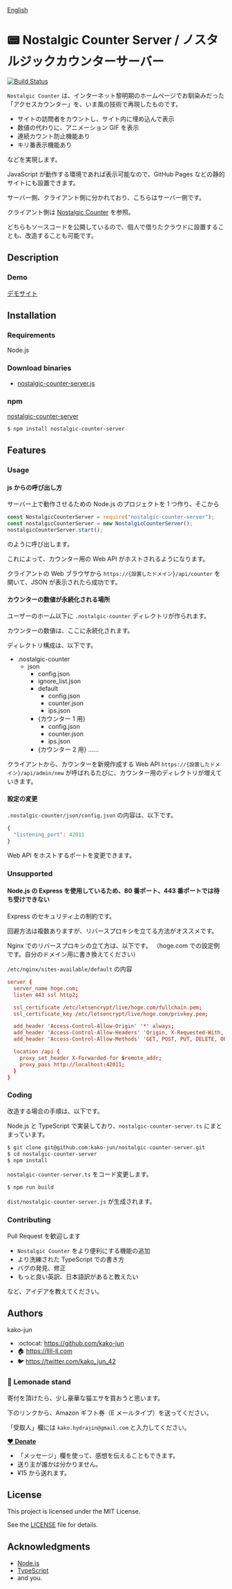 [English](https://github.com/kako-jun/nostalgic-counter-server)

# :pager: Nostalgic Counter Server / ノスタルジックカウンターサーバー

[![Build Status](https://travis-ci.org/kako-jun/nostalgic-counter-server.svg?branch=master)](https://travis-ci.org/kako-jun/nostalgic-counter-server)

`Nostalgic Counter` は、インターネット黎明期のホームページでお馴染みだった「アクセスカウンター」を、いま風の技術で再現したものです。

- サイトの訪問者をカウントし、サイト内に埋め込んで表示
- 数値の代わりに、アニメーション GIF を表示
- 連続カウント防止機能あり
- キリ番表示機能あり

などを実現します。

JavaScript が動作する環境であれば表示可能なので、GitHub Pages などの静的サイトにも設置できます。

サーバー側、クライアント側に分かれており、こちらはサーバー側です。

クライアント側は [Nostalgic Counter](https://github.com/kako-jun/nostalgic-counter/blob/master/README_ja.md) を参照。

どちらもソースコードを公開しているので、個人で借りたクラウドに設置することも、改造することも可能です。

## Description

### Demo

[デモサイト](https://nostalgic-counter.llll-ll.com/demo)

## Installation

### Requirements

Node.js

### Download binaries

- [nostalgic-counter-server.js](https://raw.githubusercontent.com/kako-jun/nostalgic-counter-server/master/dist/nostalgic-counter-server.js)

### npm

[nostalgic-counter-server](https://www.npmjs.com/package/nostalgic-counter-server)

```sh
$ npm install nostalgic-counter-server
```

## Features

### Usage

#### js からの呼び出し方

サーバー上で動作させるための Node.js のプロジェクトを 1 つ作り、そこから

```js
const NostalgicCounterServer = require("nostalgic-counter-server");
const nostalgicCounterServer = new NostalgicCounterServer();
nostalgicCounterServer.start();
```

のように呼び出します。

これによって、カウンター用の Web API がホストされるようになります。

クライアントの Web ブラウザから
`https://{設置したドメイン}/api/counter`
を開いて、JSON が表示されたら成功です。

#### カウンターの数値が永続化される場所

ユーザーのホーム以下に `.nostalgic-counter` ディレクトリが作られます。

カウンターの数値は、ここに永続化されます。

ディレクトリ構成は、以下です。

- .nostalgic-counter
  - json
    - config.json
    - ignore_list.json
    - default
      - config.json
      - counter.json
      - ips.json
    - {カウンター 1 用}
      - config.json
      - counter.json
      - ips.json
    - {カウンター 2 用} ……

クライアントから、カウンターを新規作成する Web API
`https://{設置したドメイン}/api/admin/new`
が呼ばれるたびに、カウンター用のディレクトリが増えていきます。

#### 設定の変更

`.nostalgic-counter/json/config.json` の内容は、以下です。

```js
{
  "listening_port": 42011
}
```

Web API をホストするポートを変更できます。

### Unsupported

#### Node.js の Express を使用しているため、80 番ポート、443 番ポートでは待ち受けできない

Express のセキュリティ上の制約です。

回避方法は複数ありますが、リバースプロキシを立てる方法がオススメです。

Nginx でのリバースプロキシの立て方は、以下です。
（hoge.com での設定例です。自分のドメイン用に書き換えてください）

`/etc/nginx/sites-available/default` の内容

```conf
server {
  server_name hoge.com;
  listen 443 ssl http2;

  ssl_certificate /etc/letsencrypt/live/hoge.com/fullchain.pem;
  ssl_certificate_key /etc/letsencrypt/live/hoge.com/privkey.pem;

  add_header 'Access-Control-Allow-Origin' '*' always;
  add_header 'Access-Control-Allow-Headers' 'Origin, X-Requested-With, Content-Type, Accept';
  add_header 'Access-Control-Allow-Methods' 'GET, POST, PUT, DELETE, OPTIONS';

  location /api {
    proxy_set_header X-Forwarded-for $remote_addr;
    proxy_pass http://localhost:42011;
  }
}
```

### Coding

改造する場合の手順は、以下です。

Node.js と TypeScript で実装しており、`nostalgic-counter-server.ts` にまとまっています。

```sh
$ git clone git@github.com:kako-jun/nostalgic-counter-server.git
$ cd nostalgic-counter-server
$ npm install
```

`nostalgic-counter-server.ts` をコード変更します。

```sh
$ npm run build
```

`dist/nostalgic-counter-server.js` が生成されます。

### Contributing

Pull Request を歓迎します

- `Nostalgic Counter` をより便利にする機能の追加
- より洗練された TypeScript での書き方
- バグの発見、修正
- もっと良い英訳、日本語訳があると教えたい

など、アイデアを教えてください。

## Authors

kako-jun

- :octocat: https://github.com/kako-jun
- :house: https://llll-ll.com
- :bird: https://twitter.com/kako_jun_42

### :lemon: Lemonade stand

寄付を頂けたら、少し豪華な猫エサを買おうと思います。

下のリンクから、Amazon ギフト券（E メールタイプ）を送ってください。

「受取人」欄には `kako.hydrajin@gmail.com` と入力してください。

**[:hearts: Donate](https://www.amazon.co.jp/gp/product/B004N3APGO/ref=as_li_tl?ie=UTF8&tag=llll-ll-22&camp=247&creative=1211&linkCode=as2&creativeASIN=B004N3APGO&linkId=4aab440d9dbd9b06bbe014aaafb88d6f)**

- 「メッセージ」欄を使って、感想を伝えることもできます。
- 送り主が誰かは分かりません。
- ¥15 から送れます。

## License

This project is licensed under the MIT License.

See the [LICENSE](https://github.com/kako-jun/nostalgic-counter-server/blob/master/LICENSE) file for details.

## Acknowledgments

- [Node.js](https://nodejs.org/)
- [TypeScript](https://www.typescriptlang.org/)
- and you.
